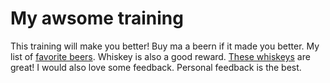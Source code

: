 # My awsome training
This training will make you better!
Buy ma a beern if it made you better.
My list of [favorite beers](beers.md).
Whiskey is also a good reward.
[These whiskeys](whiskeys.md) are great!
I would also love some feedback.
Personal feedback is the best.
